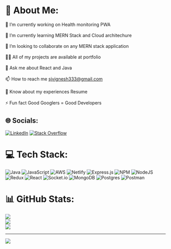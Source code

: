 # 💫 About Me:
🔭 I’m currently working on Health monitoring PWA<br><br>🌱 I’m currently learning MERN Stack and Cloud architechure<br><br>👯 I’m looking to collaborate on any MERN stack application<br><br>👨‍💻 All of my projects are available at portfolio<br><br>💬 Ask me about React and Java<br><br>📫 How to reach me sjvignesh333@gmail.com<br><br>📄 Know about my experiences Resume<br><br>⚡ Fun fact Good Googlers = Good Developers


## 🌐 Socials:
[![LinkedIn](https://img.shields.io/badge/LinkedIn-%230077B5.svg?logo=linkedin&logoColor=white)](https://linkedin.com/in/vigneshwaran3) [![Stack Overflow](https://img.shields.io/badge/-Stackoverflow-FE7A16?logo=stack-overflow&logoColor=white)](https://stackoverflow.com/users/19191317) 

# 💻 Tech Stack:
![Java](https://img.shields.io/badge/java-%23ED8B00.svg?style=for-the-badge&logo=java&logoColor=white) ![JavaScript](https://img.shields.io/badge/javascript-%23323330.svg?style=for-the-badge&logo=javascript&logoColor=%23F7DF1E) ![AWS](https://img.shields.io/badge/AWS-%23FF9900.svg?style=for-the-badge&logo=amazon-aws&logoColor=white) ![Netlify](https://img.shields.io/badge/netlify-%23000000.svg?style=for-the-badge&logo=netlify&logoColor=#00C7B7) ![Express.js](https://img.shields.io/badge/express.js-%23404d59.svg?style=for-the-badge&logo=express&logoColor=%2361DAFB) ![NPM](https://img.shields.io/badge/NPM-%23000000.svg?style=for-the-badge&logo=npm&logoColor=white) ![NodeJS](https://img.shields.io/badge/node.js-6DA55F?style=for-the-badge&logo=node.js&logoColor=white) ![Redux](https://img.shields.io/badge/redux-%23593d88.svg?style=for-the-badge&logo=redux&logoColor=white) ![React](https://img.shields.io/badge/react-%2320232a.svg?style=for-the-badge&logo=react&logoColor=%2361DAFB) ![Socket.io](https://img.shields.io/badge/Socket.io-black?style=for-the-badge&logo=socket.io&badgeColor=010101) ![MongoDB](https://img.shields.io/badge/MongoDB-%234ea94b.svg?style=for-the-badge&logo=mongodb&logoColor=white) ![Postgres](https://img.shields.io/badge/postgres-%23316192.svg?style=for-the-badge&logo=postgresql&logoColor=white) ![Postman](https://img.shields.io/badge/Postman-FF6C37?style=for-the-badge&logo=postman&logoColor=white)
# 📊 GitHub Stats:
![](https://github-readme-stats.vercel.app/api?username=sjvignesh3&theme=react&hide_border=false&include_all_commits=false&count_private=false)<br/>
![](https://github-readme-streak-stats.herokuapp.com/?user=sjvignesh3&theme=react&hide_border=false)<br/>
![](https://github-readme-stats.vercel.app/api/top-langs/?username=sjvignesh3&theme=react&hide_border=false&include_all_commits=false&count_private=false&layout=compact)

---
[![](https://visitcount.itsvg.in/api?id=sjvignesh3&icon=2&color=1)](https://visitcount.itsvg.in)

<!-- Proudly created with GPRM ( https://gprm.itsvg.in ) -->
